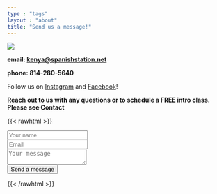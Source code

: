 ```yaml
---
type : "tags"
layout : "about"
title: "Send us a message!"
---
```


![](/img/contac_us.jpg)

**email: kenya@spanishstation.net**

**phone: 814-280-5640**

Follow us on [Instagram](https://www.instagram.com/spanish.station) and [Facebook](https://www.facebook.com/profile.php?id=100088050709420)!

**Reach out to us with any questions or to schedule a FREE intro class. Please see Contact**


{{< rawhtml >}}
<script src="https://unpkg.com/tailwindcss-jit-cdn"></script>
<form action="https://public.herotofu.com/v1/fd86a300-3b01-11ef-91e4-b1221c7356b8" method="post" accept-charset="UTF-8">
  <!-- Redirection URL -->
  <input type="hidden" name="_redirect" value="www.spanishstation.net" />

  <div class="mb-3 pt-0">
    <input
      type="text"
      placeholder="Your name"
      name="name"
      class="px-3 py-3 placeholder-gray-400 text-gray-600 relative bg-white bg-white rounded text-sm border-0 shadow outline-none focus:outline-none focus:ring w-full"
      required
    />
  </div>
  <div class="mb-3 pt-0">
    <input
      type="email"
      placeholder="Email"
      name="email"
      class="px-3 py-3 placeholder-gray-400 text-gray-600 relative bg-white bg-white rounded text-sm border-0 shadow outline-none focus:outline-none focus:ring w-full"
      required
    />
  </div>
  <div class="mb-3 pt-0">
    <textarea
      placeholder="Your message"
      name="message"
      class="px-3 py-3 placeholder-gray-400 text-gray-600 relative bg-white bg-white rounded text-sm border-0 shadow outline-none focus:outline-none focus:ring w-full"
      required
    ></textarea>
  </div>
  <div class="mb-3 pt-0">
    <button
      class="bg-blue-500 text-white active:bg-blue-600 font-bold uppercase text-sm px-6 py-3 rounded shadow hover:shadow-lg outline-none focus:outline-none mr-1 mb-1 ease-linear transition-all duration-150"
      type="submit"
    >Send a message</button>
  </div>
</form>
{{< /rawhtml >}}
